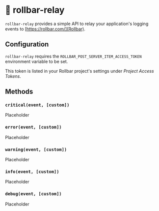 # :satellite: rollbar-relay

`rollbar-relay` provides a simple API to relay your application's logging events to [https://rollbar.com/](Rollbar).

## Configuration

`rollbar-relay` requires the `ROLLBAR_POST_SERVER_ITEM_ACCESS_TOKEN` environment variable to be set.

This token is listed in your Rollbar project's settings under *Project Access Tokens*.

## Methods

### `critical(event, [custom])`

Placeholder

### `error(event, [custom])`

Placeholder

### `warning(event, [custom])`

Placeholder

### `info(event, [custom])`

Placeholder

### `debug(event, [custom])`

Placeholder
